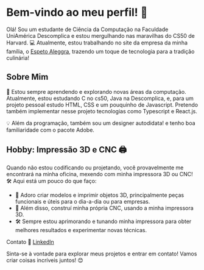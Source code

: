 # Bem-vindo ao meu perfil! 👋

Olá! Sou um estudante de Ciência da Computação na Faculdade UniAmérica Descomplica e estou mergulhando nas maravilhas do CS50 de Harvard. 💻 Atualmente, estou trabalhando no site da empresa da minha família, o [Espeto Aleggra](https://espetoaleggra.com), trazendo um toque de tecnologia para a tradição culinária!

## Sobre Mim

🌱 Estou sempre aprendendo e explorando novas áreas da computação.
Atualmente, estou estudando C no cs50, Java na Descomplica, e, para um projeto pessoal estudo HTML, CSS e um pouquinho de Javascript. Pretendo também implementar nesse projeto tecnologias como Typescript e React.js.

💡 Além da programação, também sou um designer autodidata! e tenho boa familiaridade com o pacote Adobe.

## Hobby: Impressão 3D e CNC 🖨️

Quando não estou codificando ou projetando, você provavelmente me encontrará na minha oficina, mexendo com minha impressora 3D ou CNC! 🛠️ Aqui está um pouco do que faço:

- 🎨 Adoro criar modelos e imprimir objetos 3D, principalmente peças funcionais e úteis para o dia-a-dia ou para empresas.
- 🌲 Além disso, construí minha própria CNC, usando a minha impressora 3D.
- 🛠️ Sempre estou aprimorando e tunando minha impressora para obter melhores resultados e experimentar novas técnicas.

Contato
🔗 [LinkedIn](https://www.linkedin.com/in/julioloch/)

Sinta-se à vontade para explorar meus projetos e entrar em contato! Vamos criar coisas incríveis juntos! 😊
